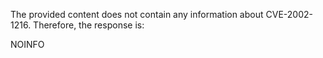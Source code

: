 The provided content does not contain any information about CVE-2002-1216. Therefore, the response is:

NOINFO